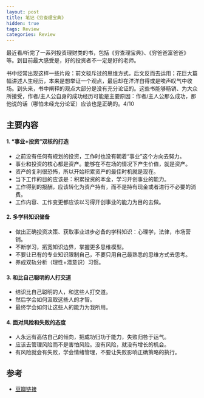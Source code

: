 ```yaml
---
layout: post
title: 笔记《穷查理宝典》
hidden: true
tags: Review
categories: Review
---
```


最近看/听完了一系列投资理财类的书，包括《穷查理宝典》、《穷爸爸富爸爸》等。到目前最大感受是，好的投资者不一定是好的老师。

书中经常出现这样一些片段：前文驳斥过的思维方式，后文反而去运用；花巨大篇幅讲述人生经历，本来是想举证一个观点，最后却在洋洋自得或是唉声叹气中收场。到头来，书中阐释的观点大部分是没有充分论证的。这些书能够畅销、为大众所接受，作者/主人公自身的成功经历可能是主要原因：作者/主人公那么成功，那他说的话（哪怕未经充分论证）应该也是正确的。4/10

## 主要内容

#### 1. “事业+投资”双核的打造

- 之前没有任何有规划的投资，工作时也没有朝着“事业”这个方向去努力。
- 事业和投资的核心都是资产。能够在不在场的情况下产生价值，就是资产。
- 资产的复利很恐怖，所以开始积累资产的最佳时机就是现在。
- 当下工作的目的应该是：积累投资的本金，学习开创事业的能力。
- 工作得到的报酬，应该转化为资产持有，而不是持有现金或者进行不必要的消费。
- 工作内容、工作变更都应该以习得开创事业的能力为目的去做。

#### 2. 多学科知识储备

- 做出正确投资决策、获取事业进步必备的学科知识：心理学，法律，市场营销。
- 不断学习，拓宽知识边界，掌握更多思维模型。
- 不要让已有的专业知识限制自己，不要只用自己最熟悉的思维方式去思考。
- 养成双轨分析（理性+潜意识）习惯。

#### 3. 和比自己聪明的人打交道

- 结识比自己聪明的人，和这些人打交道。
- 然后学会如何汲取这些人的才智。
- 最终学会如何让这些人的能力为我所用。

#### 4. 面对风险和失败的态度

- 人永远有高估自己的倾向，把成功归功于能力，失败归咎于运气。
- 应该去管理风险而不是害怕风险。没有风险，就没有增长的机会。
- 有风险就会有失败，学会情绪管理，不要让失败影响正确策略的执行。

## 参考

- [豆瓣链接](https://book.douban.com/subject/5346110/)
